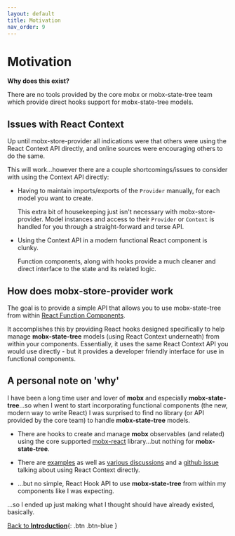 ```yaml
---
layout: default
title: Motivation
nav_order: 9
---
```


# Motivation

**Why does this exist?**

There are no tools provided by the core mobx or mobx-state-tree team which provide direct hooks support for mobx-state-tree models.

## Issues with React Context

Up until mobx-store-provider all indications were that others were using the React Context API directly, and online sources were encouraging others to do the same.

This will work...however there are a couple shortcomings/issues to consider with using the Context API directly:

- Having to maintain imports/exports of the `Provider` manually, for each model you want to create.

  This extra bit of housekeeping just isn't necessary with mobx-store-provider. Model instances and access to their `Provider` or `Context` is handled for you through a straight-forward and terse API.

- Using the Context API in a modern functional React component is clunky.

  Function components, along with hooks provide a much cleaner and direct interface to the state and its related logic.

## How does mobx-store-provider work

The goal is to provide a simple API that allows you to use mobx-state-tree from within [React Function Components](https://www.robinwieruch.de/react-function-component).

It accomplishes this by providing React hooks designed specifically to help manage **mobx-state-tree** models (using React Context underneath) from within your components. Essentially, it uses the same React Context API you would use directly - but it provides a developer friendly interface for use in functional components.

## A personal note on 'why'

I have been a long time user and lover of **mobx** and especially **mobx-state-tree**...so when I went to start incorporating functional components (the new, modern way to write React) I was surprised to find no library (or API provided by the core team) to handle **mobx-state-tree** models.

- There are hooks to create and manage **mobx** observables (and related) using the core supported [mobx-react](https://github.com/mobxjs/mobx-react#mobx-react) library...but nothing for **mobx-state-tree**.

- There are [examples](https://dev.to/margaretkrutikova/how-to-mobx-state-tree-react-typescript-3d5j) as well as [various discussions](https://dev.to/margaretkrutikova/how-to-mobx-state-tree-react-typescript-3d5j/comments) and a [github issue](https://github.com/mobxjs/mobx-state-tree/issues/1363) talking about using React Context directly.

- ...but no simple, React Hook API to use **mobx-state-tree** from within my components like I was expecting.

...so I ended up just making what I thought should have already existed, basically.

[Back to **Introduction**](/){: .btn .btn-blue }
